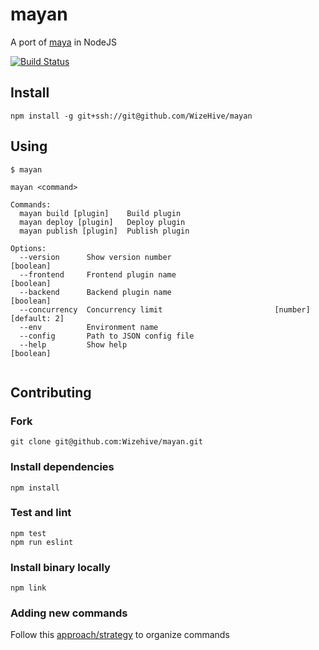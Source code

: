 # mayan

A port of [maya](https://github.com/ZengineHQ/maya) in NodeJS

[![Build Status](https://drone.appsrv.com/api/badges/Wizehive/mayan/status.svg)](https://drone.appsrv.com/Wizehive/mayan)

## Install

```
npm install -g git+ssh://git@github.com/WizeHive/mayan
```

## Using

```
$ mayan

mayan <command>

Commands:
  mayan build [plugin]    Build plugin
  mayan deploy [plugin]   Deploy plugin
  mayan publish [plugin]  Publish plugin

Options:
  --version      Show version number                                   [boolean]
  --frontend     Frontend plugin name                                  [boolean]
  --backend      Backend plugin name                                   [boolean]
  --concurrency  Concurrency limit                         [number] [default: 2]
  --env          Environment name
  --config       Path to JSON config file
  --help         Show help                                             [boolean]
    
```

## Contributing


### Fork

```
git clone git@github.com:Wizehive/mayan.git
```

### Install dependencies

```
npm install
```

### Test and lint

```
npm test
npm run eslint
```

### Install binary locally

```
npm link
```

### Adding new commands

Follow this [approach/strategy](https://github.com/yargs/yargs/blob/master/docs/advanced.md#example-command-hierarchy-using-commanddir) to organize commands
